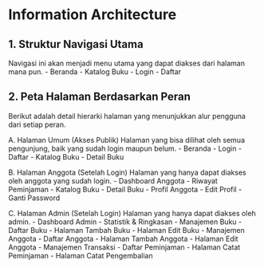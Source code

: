 # Information Architecture

## 1. Struktur Navigasi Utama
Navigasi ini akan menjadi menu utama yang dapat diakses dari halaman mana pun.
    - Beranda
    - Katalog Buku
    - Login
    - Daftar

## 2. Peta Halaman Berdasarkan Peran
Berikut adalah detail hierarki halaman yang menunjukkan alur pengguna dari setiap peran.
    
A. Halaman Umum (Akses Publik)
Halaman yang bisa dilihat oleh semua pengunjung, baik yang sudah login maupun belum.
    - Beranda 
    - Login 
    - Daftar 
    - Katalog Buku
    - Detail Buku

B. Halaman Anggota (Setelah Login)
Halaman yang hanya dapat diakses oleh anggota yang sudah login.
    - Dashboard Anggota
    - Riwayat Peminjaman
    - Katalog Buku
    - Detail Buku
    - Profil Anggota
    - Edit Profil
    - Ganti Password
    
C. Halaman Admin (Setelah Login)
Halaman yang hanya dapat diakses oleh admin.
    -  Dashboard Admin 
    - Statistik & Ringkasan
    - Manajemen Buku
    - Daftar Buku
    - Halaman Tambah Buku
    - Halaman Edit Buku
    - Manajemen Anggota
    - Daftar Anggota
    - Halaman Tambah Anggota
    - Halaman Edit Anggota
    - Manajemen Transaksi
    - Daftar Peminjaman
    - Halaman Catat Peminjaman
    - Halaman Catat Pengembalian 
